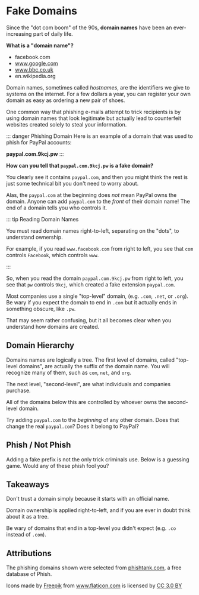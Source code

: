 # Fake Domains

Since the "dot com boom" of the 90s, **domain names** have been an
ever-increasing part of daily life.

**What is a "domain name"?**

- facebook.com
- www.google.com
- www.bbc.co.uk
- en.wikipedia.org


Domain names, sometimes called _hostnames_, are the identifiers we give to
systems on the internet. For a few dollars a year, you can register your own
domain as easy as ordering a new pair of shoes.

One common way that phishing e-mails attempt to trick recipients is by using
domain names that look legitimate but actually lead to counterfeit websites
created solely to steal your information.

::: danger Phishing Domain
Here is an example of a domain that was used to phish for PayPal accounts:

**paypal.com.9kcj.pw**
:::

**How can you tell that `paypal.com.9kcj.pw` is a fake domain?**

You clearly see it contains `paypal.com`, and then you might think the rest is
just some technical bit you don't need to worry about.

Alas, the `paypal.com` at the beginning does _not_ mean PayPal owns the domain.
Anyone can add `paypal.com` to the _front_ of their domain name! The end of a
domain tells you who controls it.

::: tip Reading Domain Names

You must read domain names right-to-left, separating on the "dots", to
understand ownership.

For example, if you read `www.facebook.com` from right to left, you see that
`com` controls `Facebook`, which controls `www`.

:::

So, when you read the domain `paypal.com.9kcj.pw` from right to left, you see
that `pw` controls `9kcj`, which created a fake extension `paypal.com`.

Most companies use a single "top-level" domain, (e.g. `.com`, `.net`, or
`.org`).  Be wary if you expect the domain to end in `.com` but it actually
ends in something obscure, like `.pw`. 

That may seem rather confusing, but it all becomes clear when you understand
how domains are created.

## Domain Hierarchy

Domains names are logically a tree. The first level of domains, called
"top-level domains", are actually the suffix of the domain name. You will
recognize many of them, such as `com`, `net`, and `org`.

The next level, "second-level", are what individuals and companies purchase.

All of the domains below this are controlled by whoever owns the second-level
domain.

Try adding `paypal.com` to the _beginning_ of any other domain. Does that
change the real `paypal.com`? Does it belong to PayPal?

<Phishing-Tree />

## Phish / Not Phish

Adding a fake prefix is not the only trick criminals use. Below is a guessing
game.  Would any of these phish fool you?

<Phishing-GuessingGame />

## Takeaways

Don't trust a domain simply because it starts with an official name.

Domain ownership is applied right-to-left, and if you are ever in doubt think
about it as a tree.

Be wary of domains that end in a top-level you didn't expect (e.g. `.co`
instead of `.com`).

## Attributions

The phishing domains shown were selected from [phishtank.com], a free database
of Phish.

<div>Icons made by <a href="http://www.freepik.com" title="Freepik">Freepik</a>
from <a href="https://www.flaticon.com/" title="Flaticon">www.flaticon.com</a>
is licensed by <a href="http://creativecommons.org/licenses/by/3.0/"
title="Creative Commons BY 3.0" target="_blank">CC 3.0 BY</a></div>

[phishtank.com]: https://www.phishtank.com/
